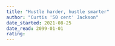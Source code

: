 ```yaml
---
title: "Hustle harder, hustle smarter"
author: "Curtis '50 cent' Jackson"
date_started: 2021-08-25
date_read: 2099-01-01
rating:
---
```

